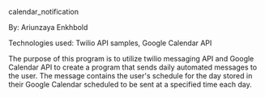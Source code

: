 calendar_notification

By: Ariunzaya Enkhbold

Technologies used: Twilio API samples, Google Calendar API 

The purpose of this program is to utilize twilio messaging API and Google Calendar API
to create a program that sends daily automated messages to the user. The message contains the user's
schedule for the day stored in their Google Calendar scheduled to be sent at a specified time each day. 
